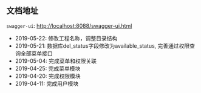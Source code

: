 ## 文档地址
`swagger-ui`: [http://localhost:8088/swagger-ui.html](http://localhost:8088/swagger-ui.html)


- 2019-05-22: 修改工程名称，调整目录结构
- 2019-05-21: 数据库del_status字段修改为available_status, 完善通过权限查询全部菜单接口
- 2019-05-04: 完成菜单和权限关联
- 2019-04-25: 完成菜单模块
- 2019-04-20: 完成权限模块
- 2019-04-11: 完成用户模块